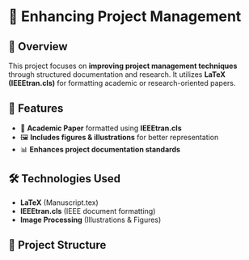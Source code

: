 # 📌 Enhancing Project Management  

## 📖 Overview  
This project focuses on **improving project management techniques** through structured documentation and research. It utilizes **LaTeX (IEEEtran.cls)** for formatting academic or research-oriented papers.  

## 🚀 Features  
- 📄 **Academic Paper** formatted using **IEEEtran.cls**  
- 🖼️ **Includes figures & illustrations** for better representation  
- 📊 **Enhances project documentation standards**  

## 🛠️ Technologies Used  
- **LaTeX** (Manuscript.tex)  
- **IEEEtran.cls** (IEEE document formatting)  
- **Image Processing** (Illustrations & Figures)  

## 📂 Project Structure  
